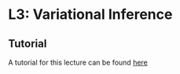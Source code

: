 # L3: Variational Inference

## Tutorial
A tutorial for this lecture can be found [here](https://github.com/APMLA-2021/APMLA-WS_21-22_material/blob/main/L9/L9_tutorial.pdf)